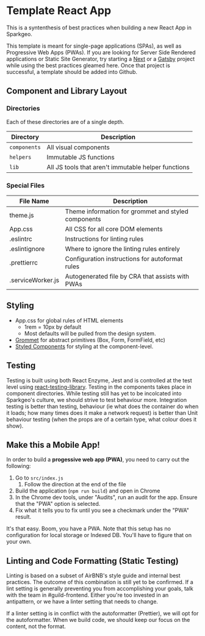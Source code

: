 # Template React App

This is a syntenthesis of best practices when building a new React App in Sparkgeo.

This template is meant for single-page applications (SPAs), as well as Progressive Web Apps (PWAs). If you are looking for Server Side Rendered applications or Static Site Generator, try starting a [Next](https://nextjs.org/) or a [Gatsby](https://www.gatsbyjs.org/) project while using the best practices gleamed here. Once that project is successful, a template should be added into Github.


## Component and Library Layout

### Directories

Each of these directories are of a single depth.

| Directory    | Description                                         |
| ------------ | --------------------------------------------------- |
| `components` | All visual components                               |
| `helpers`    | Immutable JS functions                              |
| `lib`        | All JS tools that aren't immutable helper functions |


### Special Files

| File Name         | Description                                         |
| ----------------- | --------------------------------------------------- |
| theme.js          | Theme information for grommet and styled components |
| App.css           | All CSS for all core DOM elements                   |
| .eslintrc         | Instructions for linting rules                      |
| .eslintignore     | Where to ignore the linting rules entirely          |
| .prettierrc       | Configuration instructions for autoformat rules     |
| .serviceWorker.js | Autogenerated file by CRA that assists with PWAs    |

## Styling

- App.css for global rules of HTML elements
    - 1rem = 10px by default
    - Most defaults will be pulled from the design system.
- [Grommet](https://https://v2.grommet.io) for abstract primitives (Box, Form, FormField, etc)
- [Styled Components](https://www.styled-components.com/) for styling at the component-level.

## Testing

Testing is built using both React Enzyme, Jest and is controlled at the test level using [react-testing-library](https://testing-library.com/docs). Testing in the components takes place in component directories. While testing still has yet to be incolcated into Sparkgeo's culture, we should strive to test behaviour more. Integration testing is better than testing, behaviour (ie what does the container do when it loads; how many times does it make a network request) is better than Unit behaviour testing (when the props are of a certain type, what colour does it show).

## Make this a Mobile App!

In order to build a **progessive web app (PWA)**, you need to carry out the following:

1. Go to `src/index.js`
   1. Follow the direction at the end of the file
2. Build the application (`npm run build`) and open in Chrome
3. In the Chrome dev tools, under "Audits", run an audit for the app. Ensure that the "PWA" option is selected.
4. Fix what it tells you to fix until you see a checkmark under the "PWA" result.

It's that easy. Boom, you have a PWA. Note that this setup has no configuration for local storage or Indexed DB. You'll have to figure that on your own.

## Linting and Code Formatting (Static Testing)

Linting is based on a subset of AirBNB's style guide and internal best practices. The outcome of this combination is still yet to be confirmed. If a lint setting is generally preventing you from accomplishing your goals, talk with the team in #guild-frontend. Either you're too invested in an antipattern, or we have a linter setting that needs to change.

If a linter setting is in conflict with the autoformatter (Prettier), we will opt for the autoformatter. When we build code, we should keep our focus on the content, not the format.
